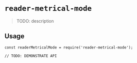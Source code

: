 # `reader-metrical-mode`

> TODO: description

## Usage

```
const readerMetricalMode = require('reader-metrical-mode');

// TODO: DEMONSTRATE API
```
